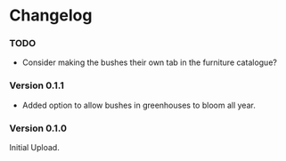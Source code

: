 ﻿Changelog
===========

### TODO
   - Consider making the bushes their own tab in the furniture catalogue?

### Version 0.1.1
* Added option to allow bushes in greenhouses to bloom all year.

### Version 0.1.0

Initial Upload.